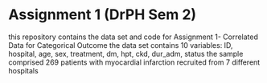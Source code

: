 # Assignment 1 (DrPH Sem 2)
this repository contains the data set and code for Assignment 1- Correlated Data for Categorical Outcome
the data set contains 10 variables: ID, hospital, age, sex, treatment, dm, hpt, ckd, dur_adm, status
the sample comprised 269 patients with myocardial infarction recruited from 7 different hospitals
